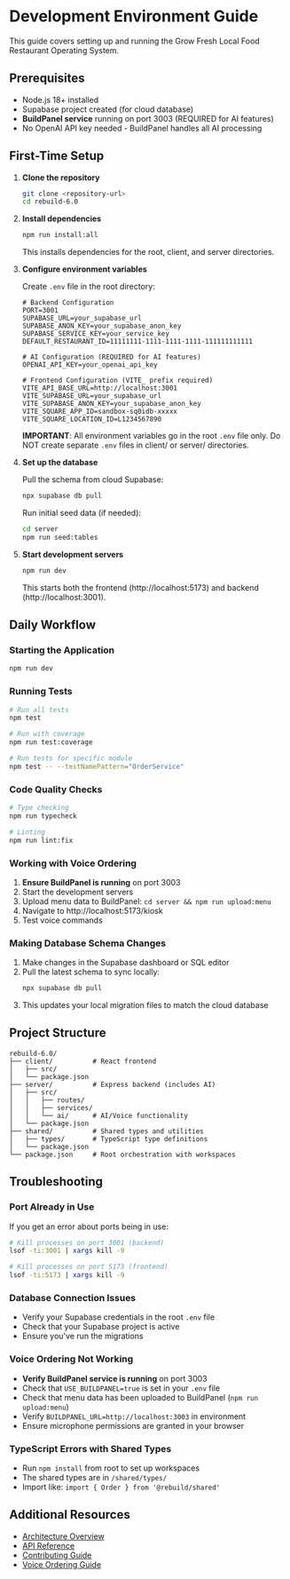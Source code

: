 # Development Environment Guide

This guide covers setting up and running the Grow Fresh Local Food Restaurant Operating System.

## Prerequisites
- Node.js 18+ installed
- Supabase project created (for cloud database)
- **BuildPanel service** running on port 3003 (REQUIRED for AI features)
- No OpenAI API key needed - BuildPanel handles all AI processing

## First-Time Setup

1. **Clone the repository**
   ```bash
   git clone <repository-url>
   cd rebuild-6.0
   ```

2. **Install dependencies**
   ```bash
   npm run install:all
   ```
   This installs dependencies for the root, client, and server directories.

3. **Configure environment variables**
   
   Create `.env` file in the root directory:
   ```env
   # Backend Configuration
   PORT=3001
   SUPABASE_URL=your_supabase_url
   SUPABASE_ANON_KEY=your_supabase_anon_key
   SUPABASE_SERVICE_KEY=your_service_key
   DEFAULT_RESTAURANT_ID=11111111-1111-1111-1111-111111111111
   
   # AI Configuration (REQUIRED for AI features)
   OPENAI_API_KEY=your_openai_api_key

   # Frontend Configuration (VITE_ prefix required)
   VITE_API_BASE_URL=http://localhost:3001
   VITE_SUPABASE_URL=your_supabase_url
   VITE_SUPABASE_ANON_KEY=your_supabase_anon_key
   VITE_SQUARE_APP_ID=sandbox-sq0idb-xxxxx
   VITE_SQUARE_LOCATION_ID=L1234567890
   ```
   
   **IMPORTANT**: All environment variables go in the root `.env` file only. Do NOT create separate `.env` files in client/ or server/ directories.

5. **Set up the database**
   
   Pull the schema from cloud Supabase:
   ```bash
   npx supabase db pull
   ```
   
   Run initial seed data (if needed):
   ```bash
   cd server
   npm run seed:tables
   ```

6. **Start development servers**
   ```bash
   npm run dev
   ```
   This starts both the frontend (http://localhost:5173) and backend (http://localhost:3001).

## Daily Workflow

### Starting the Application
```bash
npm run dev
```

### Running Tests
```bash
# Run all tests
npm test

# Run with coverage
npm run test:coverage

# Run tests for specific module
npm test -- --testNamePattern="OrderService"
```

### Code Quality Checks
```bash
# Type checking
npm run typecheck

# Linting
npm run lint:fix
```

### Working with Voice Ordering
1. **Ensure BuildPanel is running** on port 3003
2. Start the development servers
3. Upload menu data to BuildPanel: `cd server && npm run upload:menu`
4. Navigate to http://localhost:5173/kiosk
5. Test voice commands

### Making Database Schema Changes
1. Make changes in the Supabase dashboard or SQL editor
2. Pull the latest schema to sync locally:
   ```bash
   npx supabase db pull
   ```
3. This updates your local migration files to match the cloud database

## Project Structure

```
rebuild-6.0/
├── client/          # React frontend
│   ├── src/
│   └── package.json
├── server/          # Express backend (includes AI)
│   ├── src/
│   │   ├── routes/
│   │   ├── services/
│   │   └── ai/      # AI/Voice functionality
│   └── package.json
├── shared/          # Shared types and utilities
│   ├── types/       # TypeScript type definitions
│   └── package.json
└── package.json     # Root orchestration with workspaces
```

## Troubleshooting

### Port Already in Use
If you get an error about ports being in use:
```bash
# Kill processes on port 3001 (backend)
lsof -ti:3001 | xargs kill -9

# Kill processes on port 5173 (frontend)
lsof -ti:5173 | xargs kill -9
```

### Database Connection Issues
- Verify your Supabase credentials in the root `.env` file
- Check that your Supabase project is active
- Ensure you've run the migrations

### Voice Ordering Not Working
- **Verify BuildPanel service is running** on port 3003
- Check that `USE_BUILDPANEL=true` is set in your `.env` file
- Check that menu data has been uploaded to BuildPanel (`npm run upload:menu`)
- Verify `BUILDPANEL_URL=http://localhost:3003` in environment
- Ensure microphone permissions are granted in your browser

### TypeScript Errors with Shared Types
- Run `npm install` from root to set up workspaces
- The shared types are in `/shared/types/`
- Import like: `import { Order } from '@rebuild/shared'`

## Additional Resources
- [Architecture Overview](./ARCHITECTURE.md)
- [API Reference](./docs/API_REFERENCE.md)
- [Contributing Guide](./CONTRIBUTING_AI.md)
- [Voice Ordering Guide](./docs/VOICE_ORDERING_GUIDE.md)